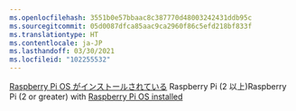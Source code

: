 ```yaml
---
ms.openlocfilehash: 3551b0e57bbaac8c387770d48003242431ddb95c
ms.sourcegitcommit: 05d0087dfca85aac9ca2960f86c5efd218bf833f
ms.translationtype: HT
ms.contentlocale: ja-JP
ms.lasthandoff: 03/30/2021
ms.locfileid: "102255532"
---
```

 <span data-ttu-id="841db-101">[Raspberry Pi OS がインストールされている](https://www.raspberrypi.org/documentation/installation/installing-images/README.md) Raspberry Pi (2 以上)</span><span class="sxs-lookup"><span data-stu-id="841db-101">Raspberry Pi (2 or greater) with [Raspberry Pi OS installed](https://www.raspberrypi.org/documentation/installation/installing-images/README.md)</span></span>
